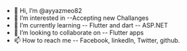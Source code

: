 - 👋 Hi, I’m @ayyazmeo82
- 👀 I’m interested in --Accepting new Challanges
- 🌱 I’m currently learning -- Flutter and dart -- ASP.NET
- 💞️ I’m looking to collaborate on -- Flutter apps
- 📫 How to reach me -- Facebook, linkedIn, Twitter, github.

<!---
ayyazmeo82/ayyazmeo82 is a ✨ special ✨ repository because its `README.md` (this file) appears on your GitHub profile.
You can click the Preview link to take a look at your changes.
--->
